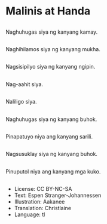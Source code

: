 # Malinis at Handa

##
Naghuhugas siya ng kanyang kamay.

##
Naghihilamos siya ng kanyang mukha.

##
Nagsisipilyo siya ng kanyang ngipin.

##
Nag-aahit siya.

##
Naliligo siya.

##
Naghuhugas siya ng kanyang buhok.

##
Pinapatuyo niya ang kanyang sarili.

##
Nagsusuklay siya ng kanyang buhok.

##
Pinuputol niya ang kanyang mga kuko.

##
* License: CC BY-NC-SA
* Text: Espen Stranger-Johannessen
* Illustration: Aakanee
* Translation: Christlaine
* Language: tl
